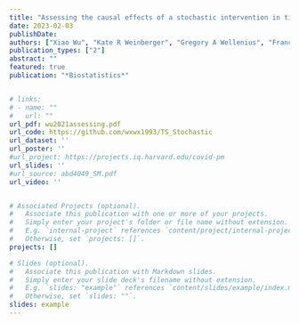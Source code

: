 ```yaml
---
title: "Assessing the causal effects of a stochastic intervention in time series data: Are heat alerts effective in preventing deaths and hospitalizations?"
date: 2023-02-03
publishDate:
authors: ["Xiao Wu", "Kate R Weinberger", "Gregory A Wellenius", "Francesca Dominici", "Danielle Braun"]
publication_types: ["2"]
abstract: ""
featured: true
publication: "*Biostatistics*"


# links:
# - name: ""
#   url: ""
url_pdf: wu2021assessing.pdf
url_code: https://github.com/wxwx1993/TS_Stochastic
url_dataset: ''
url_poster: ''
#url_project: https://projects.iq.harvard.edu/covid-pm
url_slides: ''
#url_source: abd4049_SM.pdf
url_video: ''


# Associated Projects (optional).
#   Associate this publication with one or more of your projects.
#   Simply enter your project's folder or file name without extension.
#   E.g. `internal-project` references `content/project/internal-project/index.md`.
#   Otherwise, set `projects: []`.
projects: []

# Slides (optional).
#   Associate this publication with Markdown slides.
#   Simply enter your slide deck's filename without extension.
#   E.g. `slides: "example"` references `content/slides/example/index.md`.
#   Otherwise, set `slides: ""`.
slides: example
---
```

